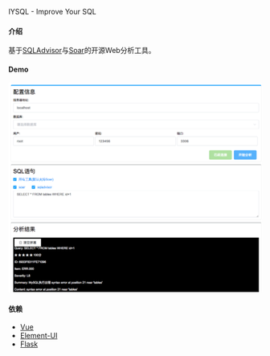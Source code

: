 IYSQL - Improve Your SQL


#### 介绍

基于[SQLAdvisor](https://github.com/Meituan-Dianping/SQLAdvisor)与[Soar](https://github.com/XiaoMi/soar)的开源Web分析工具。


#### Demo

![demo](./docs/images/demo.png)

#### 依赖

- [Vue](http://vuejs.org)
- [Element-UI](https://element.eleme.io/#/)
- [Flask](http://flask.pocoo.org/)